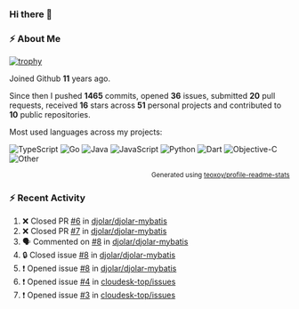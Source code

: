### Hi there 👋

### :zap: About Me

[![trophy](https://github-profile-trophy.vercel.app/?username=enix223&theme=onedark)](https://github.com/ryo-ma/github-profile-trophy)
   
Joined Github **11** years ago.

Since then I pushed **1465** commits, opened **36** issues, submitted **20** pull requests, received **16** stars across **51** personal projects and contributed to **10** public repositories.

Most used languages across my projects:

![TypeScript](https://img.shields.io/static/v1?style=flat-square&label=%E2%A0%80&color=555&labelColor=%233178c6&message=TypeScript%EF%B8%B157.7%25)
![Go](https://img.shields.io/static/v1?style=flat-square&label=%E2%A0%80&color=555&labelColor=%2300ADD8&message=Go%EF%B8%B112.9%25)
![Java](https://img.shields.io/static/v1?style=flat-square&label=%E2%A0%80&color=555&labelColor=%23b07219&message=Java%EF%B8%B17%25)
![JavaScript](https://img.shields.io/static/v1?style=flat-square&label=%E2%A0%80&color=555&labelColor=%23f1e05a&message=JavaScript%EF%B8%B14.9%25)
![Python](https://img.shields.io/static/v1?style=flat-square&label=%E2%A0%80&color=555&labelColor=%233572A5&message=Python%EF%B8%B13.9%25)
![Dart](https://img.shields.io/static/v1?style=flat-square&label=%E2%A0%80&color=555&labelColor=%2300B4AB&message=Dart%EF%B8%B13.7%25)
![Objective-C](https://img.shields.io/static/v1?style=flat-square&label=%E2%A0%80&color=555&labelColor=%23438eff&message=Objective-C%EF%B8%B13.1%25)
![Other](https://img.shields.io/static/v1?style=flat-square&label=%E2%A0%80&color=555&labelColor=%23ededed&message=Other%EF%B8%B16.5%25)

<p align="right"><sub>Generated using <a href="https://github.com/marketplace/actions/profile-readme-stats">teoxoy/profile-readme-stats</a></sub></p>


<!--![](https://github.com/enix223/enix223/blob/output/github-contribution-grid-snake.svg)-->

<!--![Enix Yu's github stats](https://github-readme-stats.vercel.app/api?username=enix223&count_private=true&show_icons=true&theme=onedark)-->

<!--![Enix Yu's wakatime stats](https://github-readme-stats.vercel.app/api/wakatime?username=enix223&layout=compact&theme=onedark)-->

<!--![Top Langs](https://github-readme-stats.vercel.app/api/top-langs/?username=enix223&theme=onedark&layout=compact)-->

### :zap: Recent Activity
<!--START_SECTION:activity-->
1. ❌ Closed PR [#6](https://github.com/djolar/djolar-mybatis/pull/6) in [djolar/djolar-mybatis](https://github.com/djolar/djolar-mybatis)
2. ❌ Closed PR [#7](https://github.com/djolar/djolar-mybatis/pull/7) in [djolar/djolar-mybatis](https://github.com/djolar/djolar-mybatis)
3. 🗣 Commented on [#8](https://github.com/djolar/djolar-mybatis/issues/8#issuecomment-2367361964) in [djolar/djolar-mybatis](https://github.com/djolar/djolar-mybatis)
4. 🔒 Closed issue [#8](https://github.com/djolar/djolar-mybatis/issues/8) in [djolar/djolar-mybatis](https://github.com/djolar/djolar-mybatis)
5. ❗ Opened issue [#8](https://github.com/djolar/djolar-mybatis/issues/8) in [djolar/djolar-mybatis](https://github.com/djolar/djolar-mybatis)
6. ❗ Opened issue [#4](https://github.com/cloudesk-top/issues/issues/4) in [cloudesk-top/issues](https://github.com/cloudesk-top/issues)
7. ❗ Opened issue [#3](https://github.com/cloudesk-top/issues/issues/3) in [cloudesk-top/issues](https://github.com/cloudesk-top/issues)
<!--END_SECTION:activity-->
